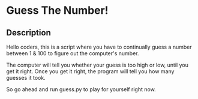 # Guess The Number!


## Description

Hello coders, this is a script where you have to continually guess a number between 1 & 100 to figure out the computer's number. 

The computer will tell you whether your guess is too high or low, until you get it right. Once you get it right, the program will tell you how many guesses it took.

So go ahead and run guess.py to play for yourself right now.

